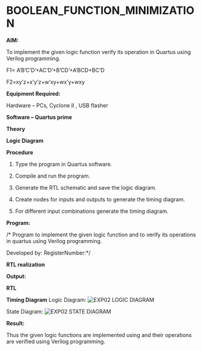 # BOOLEAN_FUNCTION_MINIMIZATION

**AIM:**

To implement the given logic function verify its operation in Quartus using Verilog programming.

F1= A’B’C’D’+AC’D’+B’CD’+A’BCD+BC’D 

F2=xy’z+x’y’z+w’xy+wx’y+wxy

**Equipment Required:**

Hardware – PCs, Cyclone II , USB flasher

**Software – Quartus prime**

**Theory**

**Logic Diagram**

**Procedure**

1.	Type the program in Quartus software.

2.	Compile and run the program.

3.	Generate the RTL schematic and save the logic diagram.

4.	Create nodes for inputs and outputs to generate the timing diagram.

5.	For different input combinations generate the timing diagram.


**Program:**

/* Program to implement the given logic function and to verify its operations in quartus using Verilog programming. 

Developed by: RegisterNumber:*/


**RTL realization**

**Output:**

**RTL**

**Timing Diagram**
Logic Diagram:
![EXP02 LOGIC DIAGRAM](https://github.com/user-attachments/assets/dcc92de9-7890-4015-8ea0-1265f15985fa)









State Diagram:
![EXP02 STATE DIAGRAM](https://github.com/user-attachments/assets/aa15a556-0f5a-406c-9a4b-a5a2111b062f)





**Result:**

Thus the given logic functions are implemented using and their operations are verified using Verilog programming.

